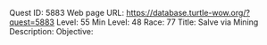Quest ID: 5883
Web page URL: https://database.turtle-wow.org/?quest=5883
Level: 55
Min Level: 48
Race: 77
Title: Salve via Mining
Description: 
Objective: 
